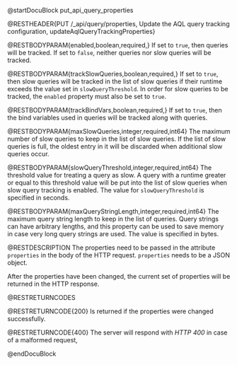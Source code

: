 
@startDocuBlock put_api_query_properties

@RESTHEADER{PUT /_api/query/properties, Update the AQL query tracking configuration, updateAqlQueryTrackingProperties}

@RESTBODYPARAM{enabled,boolean,required,}
If set to `true`, then queries will be tracked. If set to
`false`, neither queries nor slow queries will be tracked.

@RESTBODYPARAM{trackSlowQueries,boolean,required,}
If set to `true`, then slow queries will be tracked
in the list of slow queries if their runtime exceeds the value set in
`slowQueryThreshold`. In order for slow queries to be tracked, the `enabled`
property must also be set to `true`.

@RESTBODYPARAM{trackBindVars,boolean,required,}
If set to `true`, then the bind variables used in queries will be tracked
along with queries.

@RESTBODYPARAM{maxSlowQueries,integer,required,int64}
The maximum number of slow queries to keep in the list
of slow queries. If the list of slow queries is full, the oldest entry in
it will be discarded when additional slow queries occur.

@RESTBODYPARAM{slowQueryThreshold,integer,required,int64}
The threshold value for treating a query as slow. A
query with a runtime greater or equal to this threshold value will be
put into the list of slow queries when slow query tracking is enabled.
The value for `slowQueryThreshold` is specified in seconds.

@RESTBODYPARAM{maxQueryStringLength,integer,required,int64}
The maximum query string length to keep in the list of queries.
Query strings can have arbitrary lengths, and this property
can be used to save memory in case very long query strings are used. The
value is specified in bytes.

@RESTDESCRIPTION
The properties need to be passed in the attribute `properties` in the body
of the HTTP request. `properties` needs to be a JSON object.

After the properties have been changed, the current set of properties will
be returned in the HTTP response.

@RESTRETURNCODES

@RESTRETURNCODE{200}
Is returned if the properties were changed successfully.

@RESTRETURNCODE{400}
The server will respond with *HTTP 400* in case of a malformed request,

@endDocuBlock
